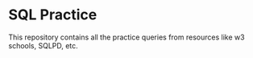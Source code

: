 # SQL Practice
This repository contains all the practice queries from resources like w3 schools, SQLPD, etc.
